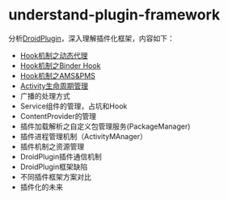 # understand-plugin-framework
分析[DroidPlugin][1]，深入理解插件化框架，内容如下：

- [Hook机制之动态代理][2]
- [Hook机制之Binder Hook][3]
- [Hook机制之AMS&PMS][4]
- [Activity生命周期管理][5]
- 广播的处理方式
- Service组件的管理，占坑和Hook
- ContentProvider的管理
- 插件加载解析之自定义包管理服务(PackageManager)
- 插件进程管理机制（ActivityMAnager）
- 插件机制之资源管理
- DroidPlugin插件通信机制
- DroidPlugin框架缺陷
- 不同插件框架方案对比
- 插件化的未来

[1]: https://github.com/Qihoo360/DroidPlugin
[2]: http://weishu.me/2016/01/28/understand-plugin-framework-proxy-hook/
[3]: http://weishu.me/2016/02/16/understand-plugin-framework-binder-hook/
[4]: http://weishu.me/2016/03/07/understand-plugin-framework-ams-pms-hook/
[5]: http://weishu.me/2016/03/21/understand-plugin-framework-activity-management/
